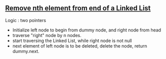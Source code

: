## [Remove nth element from end of a Linked List](https://leetcode.com/problems/remove-nth-node-from-end-of-list/)
Logic : two pointers

- Initialize left node to begin from dummy node, and right node from head
- traverse "right" node by n nodes.
-	start traversing the Linked List, while right node is not null
- next element of left node is to be deleted, delete the node, return dummy.next.
